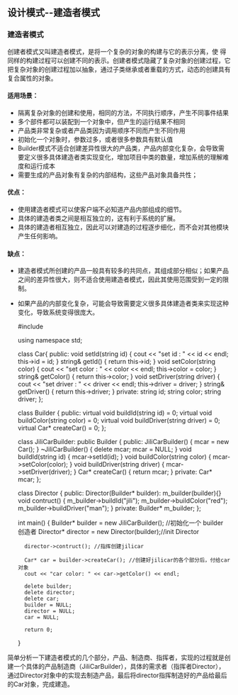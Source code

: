 ## 设计模式--建造者模式

### 建造者模式

创建者模式又叫建造者模式，是将一个复杂的对象的构建与它的表示分离，使
得同样的构建过程可以创建不同的表示。创建者模式隐藏了复杂对象的创建过程，它把复杂对象的创建过程加以抽象，通过子类继承或者重载的方式，动态的创建具有复合属性的对象。

#### 适用场景：

- 隔离复杂对象的创建和使用，相同的方法，不同执行顺序，产生不同事件结果
- 多个部件都可以装配到一个对象中，但产生的运行结果不相同
- 产品类非常复杂或者产品类因为调用顺序不同而产生不同作用
- 初始化一个对象时，参数过多，或者很多参数具有默认值
- Builder模式不适合创建差异性很大的产品类，产品内部变化复杂，会导致需要定义很多具体建造者类实现变化，增加项目中类的数量，增加系统的理解难度和运行成本
- 需要生成的产品对象有复杂的内部结构，这些产品对象具备共性；


#### 优点：

- 使用建造者模式可以使客户端不必知道产品内部组成的细节。
- 具体的建造者类之间是相互独立的，这有利于系统的扩展。
- 具体的建造者相互独立，因此可以对建造的过程逐步细化，而不会对其他模块产生任何影响。

#### 缺点：

- 建造者模式所创建的产品一般具有较多的共同点，其组成部分相似；如果产品之间的差异性很大，则不适合使用建造者模式，因此其使用范围受到一定的限制。
- 如果产品的内部变化复杂，可能会导致需要定义很多具体建造者类来实现这种变化，导致系统变得很庞大。


	#include <iostream>
	
	using namespace std;
	
	class Car{
	public:
	    void setId(string id)
	    {
	        cout << "set id : " << id << endl;
	        this->id = id;
	    }
	    string& getId()
	    {
	        return this->id;
	    }
	    void setColor(string color)
	    {
	        cout << "set color : " << color << endl;
	        this->color = color;
	    }
	    string& getColor()
	    {
	        return this->color;
	    }
	    void setDriver(string driver)
	    {
	        cout << "set driver : " << driver << endl;
	        this->driver = driver;
	    }
	    string& getDriver()
	    {
	        return this->driver;
	    }
	private:
	    string id;
	    string color;
	    string driver;
	};
	
	class Builder
	{
	public:
	    virtual void buildId(string id) = 0;
	    virtual void buildColor(string color) = 0;
	    virtual void buildDriver(string driver) = 0;
	    virtual Car* createCar() = 0;
	};
	
	class JiliCarBuilder: public Builder
	{
	public:
	    JiliCarBuilder()
	    {
	        mcar = new Car();
	    }
	    ~JiliCarBuilder()
	    {
	        delete mcar;
	        mcar = NULL;
	    }
	    void buildId(string id)
	    {
	        mcar->setId(id);
	    }
	    void buildColor(string color)
	    {
	        mcar->setColor(color);
	    }
	    void buildDriver(string driver)
	    {
	        mcar->setDriver(driver);
	    }
	    Car* createCar()
	    {
	        return mcar;
	    }
	private:
	    Car* mcar;
	};
	
	class Director
	{
	public:
	    Director(Builder* builder): m_builder(builder){}
	    void contruct()
	    {
	        m_builder->buildId("jili");
	        m_builder->buildColor("red");
	        m_builder->buildDriver("man");
	    }
	private:
	    Builder* m_builder;
	};
	
	int main()
	{
	    Builder* builder = new JiliCarBuilder(); //初始化一个 builder 创造者
	    Director* director = new Director(builder);//init Director
	
	    director->contruct(); //指挥创建jilicar
	
	    Car* car = builder->createCar(); //创建好jilicar的各个部分后，付给car对象
	    cout << "car color: " << car->getColor() << endl;

		delete builder;
	    delete director;
	    delete car;
	    builder = NULL;
	    director = NULL;
	    car = NULL;

	    return 0;
	}

简单分析一下建造者模式的几个部分，产品、制造商、指挥者，实现的过程就是创建一个具体的产品制造商（JiliCarBuilder），具体的需求者（指挥者Director），通过Director对象中的实现去制造产品，最后将director指挥制造好的产品给最后的Car对象，完成建造。